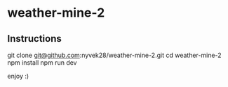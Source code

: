 # weather-mine-2

## Instructions
git clone git@github.com:nyvek28/weather-mine-2.git
cd weather-mine-2
npm install
npm run dev

enjoy :)
